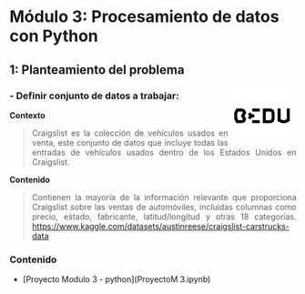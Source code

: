 # Módulo 3: Procesamiento de datos con Python

## 1: Planteamiento del problema 

<img src="../img/bedu.jpg" align="right" height="100" width="100" hspace="10">
<div style="text-align: justify;">

### - Definir conjunto de datos a trabajar: 
**Contexto**
>Craigslist es la colección de vehículos usados en venta, este conjunto de datos que incluye todas las entradas de vehículos usados dentro de los Estados Unidos en Craigslist.

**Contenido**
>Contienen la mayoría de la información relevante que proporciona Craigslist sobre las ventas de automóviles, incluidas columnas como precio, estado, fabricante, latitud/longitud y otras 18 categorías.
https://www.kaggle.com/datasets/austinreese/craigslist-carstrucks-data

### Contenido

- [Proyecto Modulo 3 - python](ProyectoM
3.ipynb)  